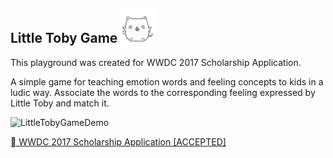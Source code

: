 ## Little Toby Game <img src="https://raw.githubusercontent.com/fc2/LittleTobyGame/master/LittleTobyGame.playground/Resources/happy.png" width="55">

This playground was created for WWDC 2017 Scholarship Application.


 A simple game for teaching emotion words and feeling concepts to kids in a ludic way. Associate the words to the corresponding feeling expressed by Little Toby and match it. 


![LittleTobyGameDemo](https://j.gifs.com/ANNn3z.gif)

[ WWDC 2017 Scholarship Application [ACCEPTED]](https://www.youtube.com/watch?v=pcWetovRVLo)


